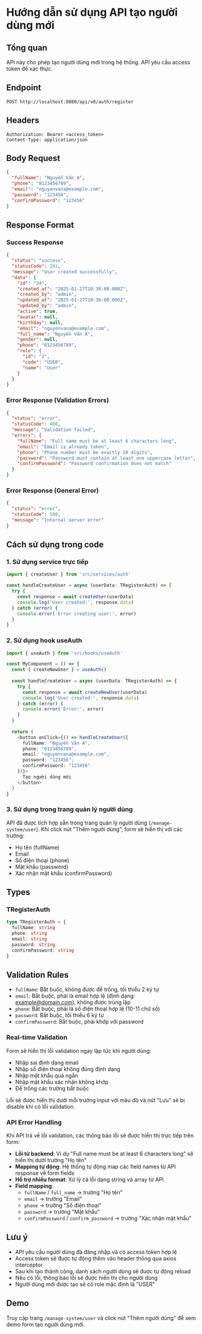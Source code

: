 # Hướng dẫn sử dụng API tạo người dùng mới

## Tổng quan
API này cho phép tạo người dùng mới trong hệ thống. API yêu cầu access token để xác thực.

## Endpoint
```
POST http://localhost:8080/api/v0/auth/register
```

## Headers
```
Authorization: Bearer <access_token>
Content-Type: application/json
```

## Body Request
```json
{
  "fullName": "Nguyễn Văn A",
  "phone": "0123456789",
  "email": "nguyenvana@example.com",
  "password": "123456",
  "confirmPassword": "123456"
}
```

## Response Format

### Success Response
```json
{
  "status": "success",
  "statusCode": 201,
  "message": "User created successfully",
  "data": {
    "id": "24",
    "created_at": "2025-01-27T10:30:00.000Z",
    "created_by": "admin",
    "updated_at": "2025-01-27T10:30:00.000Z",
    "updated_by": "admin",
    "active": true,
    "avatar": null,
    "birthday": null,
    "email": "nguyenvana@example.com",
    "full_name": "Nguyễn Văn A",
    "gender": null,
    "phone": "0123456789",
    "role": {
      "id": "2",
      "code": "USER",
      "name": "User"
    }
  }
}
```

### Error Response (Validation Errors)
```json
{
  "status": "error",
  "statusCode": 400,
  "message": "Validation failed",
  "errors": {
    "fullName": "Full name must be at least 6 characters long",
    "email": "Email is already taken",
    "phone": "Phone number must be exactly 10 digits",
    "password": "Password must contain at least one uppercase letter",
    "confirmPassword": "Password confirmation does not match"
  }
}
```

### Error Response (General Error)
```json
{
  "status": "error",
  "statusCode": 500,
  "message": "Internal server error"
}
```

## Cách sử dụng trong code

### 1. Sử dụng service trực tiếp
```typescript
import { createUser } from 'src/services/auth'

const handleCreateUser = async (userData: TRegisterAuth) => {
  try {
    const response = await createUser(userData)
    console.log('User created:', response.data)
  } catch (error) {
    console.error('Error creating user:', error)
  }
}
```

### 2. Sử dụng hook useAuth
```typescript
import { useAuth } from 'src/hooks/useAuth'

const MyComponent = () => {
  const { createNewUser } = useAuth()
  
  const handleCreateUser = async (userData: TRegisterAuth) => {
    try {
      const response = await createNewUser(userData)
      console.log('User created:', response.data)
    } catch (error) {
      console.error('Error:', error)
    }
  }
  
  return (
    <button onClick={() => handleCreateUser({
      fullName: "Nguyễn Văn A",
      phone: "0123456789",
      email: "nguyenvana@example.com",
      password: "123456",
      confirmPassword: "123456"
    })}>
      Tạo người dùng mới
    </button>
  )
}
```

### 3. Sử dụng trong trang quản lý người dùng
API đã được tích hợp sẵn trong trang quản lý người dùng (`/manage-system/user`). Khi click nút "Thêm người dùng", form sẽ hiển thị với các trường:
- Họ tên (fullName)
- Email
- Số điện thoại (phone)
- Mật khẩu (password)
- Xác nhận mật khẩu (confirmPassword)

## Types

### TRegisterAuth
```typescript
type TRegisterAuth = {
  fullName: string
  phone: string
  email: string
  password: string
  confirmPassword: string
}
```

## Validation Rules
- `fullName`: Bắt buộc, không được để trống, tối thiểu 2 ký tự
- `email`: Bắt buộc, phải là email hợp lệ (định dạng: example@domain.com), không được trùng lặp
- `phone`: Bắt buộc, phải là số điện thoại hợp lệ (10-11 chữ số)
- `password`: Bắt buộc, tối thiểu 6 ký tự
- `confirmPassword`: Bắt buộc, phải khớp với password

### Real-time Validation
Form sẽ hiển thị lỗi validation ngay lập tức khi người dùng:
- Nhập sai định dạng email
- Nhập số điện thoại không đúng định dạng
- Nhập mật khẩu quá ngắn
- Nhập mật khẩu xác nhận không khớp
- Để trống các trường bắt buộc

Lỗi sẽ được hiển thị dưới mỗi trường input với màu đỏ và nút "Lưu" sẽ bị disable khi có lỗi validation.

### API Error Handling
Khi API trả về lỗi validation, các thông báo lỗi sẽ được hiển thị trực tiếp trên form:
- **Lỗi từ backend**: Ví dụ "Full name must be at least 6 characters long" sẽ hiển thị dưới trường "Họ tên"
- **Mapping tự động**: Hệ thống tự động map các field names từ API response về form fields
- **Hỗ trợ nhiều format**: Xử lý cả lỗi dạng string và array từ API
- **Field mapping**: 
  - `fullName` / `full_name` → trường "Họ tên"
  - `email` → trường "Email"
  - `phone` → trường "Số điện thoại"
  - `password` → trường "Mật khẩu"
  - `confirmPassword` / `confirm_password` → trường "Xác nhận mật khẩu"

## Lưu ý
- API yêu cầu người dùng đã đăng nhập và có access token hợp lệ
- Access token sẽ được tự động thêm vào header thông qua axios interceptor
- Sau khi tạo thành công, danh sách người dùng sẽ được tự động reload
- Nếu có lỗi, thông báo lỗi sẽ được hiển thị cho người dùng
- Người dùng mới được tạo sẽ có role mặc định là "USER"

## Demo
Truy cập trang `/manage-system/user` và click nút "Thêm người dùng" để xem demo form tạo người dùng mới. 